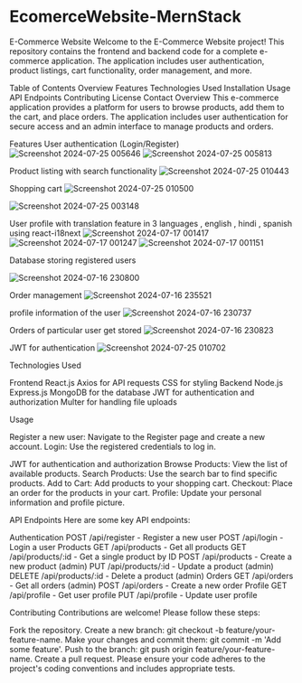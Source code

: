 # EcomerceWebsite-MernStack
E-Commerce Website
Welcome to the E-Commerce Website project! This repository contains the frontend and backend code for a complete e-commerce application. The application includes user authentication, product listings, cart functionality, order management, and more.

Table of Contents
Overview
Features
Technologies Used
Installation
Usage
API Endpoints
Contributing
License
Contact
Overview
This e-commerce application provides a platform for users to browse products, add them to the cart, and place orders. The application includes user authentication for secure access and an admin interface to manage products and orders.

 <!-- Add a screenshot of your application here -->

Features
User authentication (Login/Register)
![Screenshot 2024-07-25 005646](https://github.com/user-attachments/assets/058f9a87-0919-47d2-9fe0-390fe485a9ba)
![Screenshot 2024-07-25 005813](https://github.com/user-attachments/assets/68154594-7ae4-42d7-89e3-1149c347c415)

Product listing with search functionality
![Screenshot 2024-07-25 010443](https://github.com/user-attachments/assets/a187bb6e-95aa-4671-b0ef-f211790c4542)



Shopping cart
![Screenshot 2024-07-25 010500](https://github.com/user-attachments/assets/d036413b-4d42-43d5-8f00-7c0fbeb14db0)

![Screenshot 2024-07-25 003148](https://github.com/user-attachments/assets/c20ac44e-3b81-4405-ae84-2e9b3133fa9c)

User profile with translation feature in 3 languages , english , hindi , spanish using react-i18next
![Screenshot 2024-07-17 001417](https://github.com/user-attachments/assets/cfc5e366-08d3-41d4-80a6-d9d126ff0d3d)
![Screenshot 2024-07-17 001247](https://github.com/user-attachments/assets/e137f636-5c47-4ef9-b03a-b568e6a7d6d5)
![Screenshot 2024-07-17 001151](https://github.com/user-attachments/assets/c44f8a30-b4a7-467c-9668-ac91f67c2da3)



Database storing registered users

![Screenshot 2024-07-16 230800](https://github.com/user-attachments/assets/7e47c40e-f9e6-4c2c-993d-e4abfe4abef7)

Order management
![Screenshot 2024-07-16 235521](https://github.com/user-attachments/assets/7b5e6cf2-a2bf-44e3-be49-a051378ce236)


profile information of the user
![Screenshot 2024-07-16 230737](https://github.com/user-attachments/assets/2e77056c-98ba-450a-9c56-360105d0764f)



Orders of particular user get stored
![Screenshot 2024-07-16 230823](https://github.com/user-attachments/assets/771b5aca-1997-4051-a011-b3a16036eb21)

JWT for authentication
![Screenshot 2024-07-25 010702](https://github.com/user-attachments/assets/71218b59-f4c9-47e3-af38-ab6e96dbd481)

Technologies Used

Frontend
React.js
Axios for API requests
CSS for styling
Backend
Node.js
Express.js
MongoDB for the database
JWT for authentication and authorization
Multer for handling file uploads



Usage

Register a new user: Navigate to the Register page and create a new account.
Login: Use the registered credentials to log in.

JWT for authentication and authorization
Browse Products: View the list of available products.
Search Products: Use the search bar to find specific products.
Add to Cart: Add products to your shopping cart.
Checkout: Place an order for the products in your cart.
Profile: Update your personal information and profile picture.


API Endpoints
Here are some key API endpoints:

Authentication
POST /api/register - Register a new user
POST /api/login - Login a user
Products
GET /api/products - Get all products
GET /api/products/:id - Get a single product by ID
POST /api/products - Create a new product (admin)
PUT /api/products/:id - Update a product (admin)
DELETE /api/products/:id - Delete a product (admin)
Orders
GET /api/orders - Get all orders (admin)
POST /api/orders - Create a new order
Profile
GET /api/profile - Get user profile
PUT /api/profile - Update user profile

Contributing
Contributions are welcome! Please follow these steps:

Fork the repository.
Create a new branch: git checkout -b feature/your-feature-name.
Make your changes and commit them: git commit -m 'Add some feature'.
Push to the branch: git push origin feature/your-feature-name.
Create a pull request.
Please ensure your code adheres to the project's coding conventions and includes appropriate tests.
